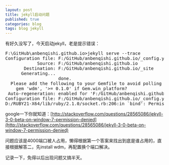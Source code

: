 ```yaml
---
layout: post
title: jekyll启动问题
published: true
categories: blog
tags: blog jekyll
---
```



有好久没写了，今天启动jekyll，老是提示错误：

<pre>
F:\GitHub\anbenqishi.github.io>jekyll serve --trace
Configuration file: F:/GitHub/anbenqishi.github.io/_config.yml
            Source: F:/GitHub/anbenqishi.github.io
       Destination: F:/GitHub/anbenqishi.github.io/_site
      Generating...
                    done.
  Please add the following to your Gemfile to avoid polling for changes:
    gem 'wdm', '>= 0.1.0' if Gem.win_platform?
 Auto-regeneration: enabled for 'F:/GitHub/anbenqishi.github.io'
Configuration file: F:/GitHub/anbenqishi.github.io/_config.yml
D:/RUBY21-X64/lib/ruby/2.1.0/socket.rb:206:in `bind': Permission denied - bind(2) for 127.0.0.1:4000 (Errno::EACCES)
</pre>

google一下你就知道：[http://stackoverflow.com/questions/28565086/jekyll-3-0-beta-on-window-7-permission-denied](http://stackoverflow.com/questions/28565086/jekyll-3-0-beta-on-window-7-permission-denied)

问题应该是4000端口被人占用，懒得根据第一个答案来找出到底是谁占用的，直接根据解答二，先install wdm，再配置换个端口解决。

记录一下，免得以后出现问题又搞半天。

